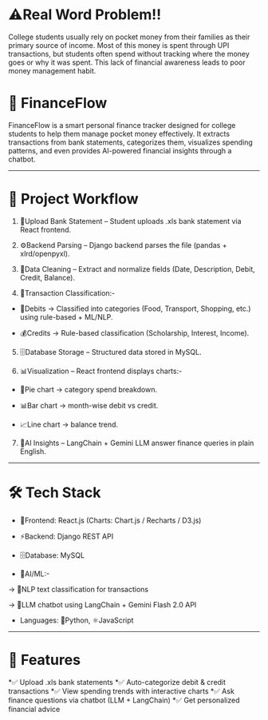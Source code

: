 # ⚠️Real Word Problem!!

College students usually rely on pocket money from their families as their primary source of income.
Most of this money is spent through UPI transactions, but students often spend without tracking where the money goes or why it was spent. 
This lack of financial awareness leads to poor money management habit.

# 💸 FinanceFlow

FinanceFlow is a smart personal finance tracker designed for college students to help them manage pocket money effectively.
It extracts transactions from bank statements, categorizes them, visualizes spending patterns, and even provides AI-powered financial insights through a chatbot.

-------------------------------------------------------------------------------------------------
# 🚀 Project Workflow

1. 📂Upload Bank Statement – Student uploads .xls bank statement via React frontend.

2. ⚙️Backend Parsing – Django backend parses the file (pandas + xlrd/openpyxl).

3. 🧹Data Cleaning – Extract and normalize fields (Date, Description, Debit, Credit, Balance).

4. 🧠Transaction Classification:- 

* 💸Debits → Classified into categories (Food, Transport, Shopping, etc.) using rule-based + ML/NLP.

* 💰Credits → Rule-based classification (Scholarship, Interest, Income).

5. 🗄️Database Storage – Structured data stored in MySQL.

6. 📊Visualization – React frontend displays charts:-

* 🥧Pie chart → category spend breakdown.

* 📊Bar chart → month-wise debit vs credit.

* 📈Line chart → balance trend.

7. 🤖AI Insights – LangChain + Gemini LLM answer finance queries in plain English.

--------------------------------------------------------------------------------------------------------

# 🛠️ Tech Stack

* 🎨Frontend: React.js (Charts: Chart.js / Recharts / D3.js)

* ⚡Backend: Django REST API

* 🗄️Database: MySQL

* 🤖AI/ML:-

-> 📝NLP text classification for transactions

-> 💬LLM chatbot using LangChain + Gemini Flash 2.0 API

* Languages: 🐍Python, ⚛️JavaScript

--------------------------------------------------------------------------------------------------------
# 🎯 Features

*✅ Upload .xls bank statements
*✅ Auto-categorize debit & credit transactions
*✅ View spending trends with interactive charts
*✅ Ask finance questions via chatbot (LLM + LangChain)
*✅ Get personalized financial advice









